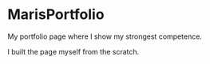 # MarisPortfolio

My portfolio page where I show my strongest competence.

I built the page myself from the scratch.

